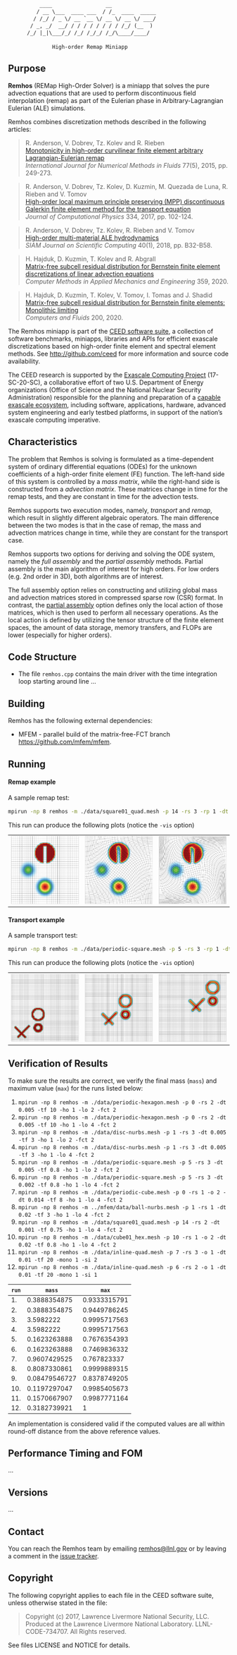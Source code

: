              ____                 __
             / __ \___  ____ ___  / /_  ____  _____
            / /_/ / _ \/ __ `__ \/ __ \/ __ \/ ___/
           / _, _/  __/ / / / / / / / / /_/ (__  )
          /_/ |_|\___/_/ /_/ /_/_/ /_/\____/____/

                  High-order Remap Miniapp


## Purpose

**Remhos** (REMap High-Order Solver) is a miniapp that solves the pure
advection equations that are used to perform discontinuous field interpolation
(remap) as part of the Eulerian phase in Arbitrary-Lagrangian Eulerian (ALE)
simulations.

Remhos combines discretization methods described in the following articles:

> R. Anderson, V. Dobrev, Tz. Kolev and R. Rieben <br>
> [Monotonicity in high-order curvilinear finite element arbitrary
   Lagrangian-Eulerian remap](https://doi.org/10.1002/fld.3965) <br>
> *International Journal for Numerical Methods in Fluids* 77(5), 2015, pp. 249-273.

> R. Anderson, V. Dobrev, Tz. Kolev, D. Kuzmin,
  M. Quezada de Luna, R. Rieben and V. Tomov <br>
> [High-order local maximum principle preserving (MPP) discontinuous Galerkin
   finite element method for the transport equation](https://doi.org/10.1016/j.jcp.2016.12.031) <br>
> *Journal of Computational Physics* 334, 2017, pp. 102-124.

> R. Anderson, V. Dobrev, Tz. Kolev, R. Rieben and V. Tomov <br>
> [High-order multi-material ALE hydrodynamics](https://doi.org/10.1137/17M1116453) <br>
> *SIAM Journal on Scientific Computing* 40(1), 2018, pp. B32-B58.

> H. Hajduk, D. Kuzmin, T. Kolev and R. Abgrall <br>
> [Matrix-free subcell residual distribution for Bernstein finite element
   discretizations of linear advection equations](https://doi.org/10.1016/j.cma.2019.112658) <br>
> *Computer Methods in Applied Mechanics and Engineering* 359, 2020.

> H. Hajduk, D. Kuzmin, T. Kolev, V. Tomov, I. Tomas and J. Shadid <br>
> [Matrix-free subcell residual distribution for Bernstein finite elements:
   Monolithic limiting](https://doi.org/10.1016/j.compfluid.2020.104451) <br>
> *Computers and Fluids* 200, 2020.


The Remhos miniapp is part of the [CEED software suite](http://ceed.exascaleproject.org/software),
a collection of software benchmarks, miniapps, libraries and APIs for
efficient exascale discretizations based on high-order finite element
and spectral element methods. See http://github.com/ceed for more
information and source code availability.

The CEED research is supported by the [Exascale Computing Project](https://exascaleproject.org/exascale-computing-project)
(17-SC-20-SC), a collaborative effort of two U.S. Department of Energy
organizations (Office of Science and the National Nuclear Security
Administration) responsible for the planning and preparation of a
[capable exascale ecosystem](https://exascaleproject.org/what-is-exascale),
including software, applications, hardware, advanced system engineering and early
testbed platforms, in support of the nation’s exascale computing imperative.

## Characteristics

The problem that Remhos is solving is formulated as a time-dependent system of
ordinary differential equations (ODEs) for the unknown coefficients of a 
high-order finite element (FE) function. The left-hand side of this system is
controlled by a *mass matrix*, while the right-hand side is constructed
from a *advection matrix*. These matrices change in time for the remap tests,
and they are constant in time for the advection tests.

Remhos supports two execution modes, namely, *transport* and *remap*, which
result in slightly different algebraic operators. The main difference
between the two modes is that in the case of remap, the mass and advection
matrices change in time, while they are constant for the transport case.

Remhos supports two options for deriving and solving the ODE system, namely the
*full assembly* and the *partial assembly* methods. Partial assembly is the main
algorithm of interest for high orders. For low orders (e.g. 2nd order in 3D),
both algorithms are of interest.

The full assembly option relies on constructing and utilizing global mass and
advection matrices stored in compressed sparse row (CSR) format.  In contrast, the
[partial assembly](http://ceed.exascaleproject.org/ceed-code) option defines
only the local action of those matrices, which is then used to perform all
necessary operations. As the local action is defined by utilizing the tensor
structure of the finite element spaces, the amount of data storage, memory
transfers, and FLOPs are lower (especially for higher orders).

## Code Structure

- The file `remhos.cpp` contains the main driver with the time integration loop
  starting around line ...

## Building

Remhos has the following external dependencies:

- MFEM - parallel build of the matrix-free-FCT branch
  <br> https://github.com/mfem/mfem.

## Running

#### Remap example

A sample remap test:
```sh
mpirun -np 8 remhos -m ./data/square01_quad.mesh -p 14 -rs 3 -rp 1 -dt 0.0005 -tf 0.6 -ho 1 -lo 4 -fct 3
```
This run can produce the following plots (notice the `-vis` option)

<table border="0">
<td> <img src="data/remap_0.png">
<td> <img src="data/remap_1.png">
<td> <img src="data/remap_2.png">
</table>

#### Transport example

A sample transport test:
```sh
mpirun -np 8 remhos -m ./data/periodic-square.mesh -p 5 -rs 3 -rp 1 -dt 0.00025 -tf 0.8 -ho 1 -lo 4 -fct 3
```
This run can produce the following plots (notice the `-vis` option)

<table border="0">
<td> <img src="data/transport_0.png">
<td> <img src="data/transport_1.png">
<td> <img src="data/transport_2.png">
</table>

## Verification of Results

To make sure the results are correct, we verify the final mass (`mass`) and
maximum value (`max`) for the runs listed below:

1.  `mpirun -np 8 remhos -m ./data/periodic-hexagon.mesh -p 0 -rs 2 -dt 0.005 -tf 10 -ho 1 -lo 2 -fct 2`
2.  `mpirun -np 8 remhos -m ./data/periodic-hexagon.mesh -p 0 -rs 2 -dt 0.005 -tf 10 -ho 1 -lo 4 -fct 2`
3.  `mpirun -np 8 remhos -m ./data/disc-nurbs.mesh -p 1 -rs 3 -dt 0.005 -tf 3 -ho 1 -lo 2 -fct 2`
4.  `mpirun -np 8 remhos -m ./data/disc-nurbs.mesh -p 1 -rs 3 -dt 0.005 -tf 3 -ho 1 -lo 4 -fct 2`
5.  `mpirun -np 8 remhos -m ./data/periodic-square.mesh -p 5 -rs 3 -dt 0.005 -tf 0.8 -ho 1 -lo 2 -fct 2`
6.  `mpirun -np 8 remhos -m ./data/periodic-square.mesh -p 5 -rs 3 -dt 0.002 -tf 0.8 -ho 1 -lo 4 -fct 2`
7.  `mpirun -np 8 remhos -m ./data/periodic-cube.mesh -p 0 -rs 1 -o 2 -dt 0.014 -tf 8 -ho 1 -lo 4 -fct 2`
8.  `mpirun -np 8 remhos -m ../mfem/data/ball-nurbs.mesh -p 1 -rs 1 -dt 0.02 -tf 3 -ho 1 -lo 4 -fct 2`
9.  `mpirun -np 8 remhos -m ./data/square01_quad.mesh -p 14 -rs 2 -dt 0.001 -tf 0.75 -ho 1 -lo 4 -fct 2`
10. `mpirun -np 8 remhos -m ./data/cube01_hex.mesh -p 10 -rs 1 -o 2 -dt 0.02 -tf 0.8 -ho 1 -lo 4 -fct 2`
11. `mpirun -np 8 remhos -m ./data/inline-quad.mesh -p 7 -rs 3 -o 1 -dt 0.01 -tf 20 -mono 1 -si 2`
12. `mpirun -np 8 remhos -m ./data/inline-quad.mesh -p 6 -rs 2 -o 1 -dt 0.01 -tf 20 -mono 1 -si 1`

| `run` | `mass` | `max` |
| ----- | ------ | ----- |
|  1. | 0.3888354875 | 0.9333315791 |
|  2. | 0.3888354875 | 0.9449786245 |
|  3. | 3.5982222    | 0.9995717563 |
|  4. | 3.5982222    | 0.9995717563 |
|  5. | 0.1623263888 | 0.7676354393 |
|  6. | 0.1623263888 | 0.7469836332 |
|  7. | 0.9607429525 | 0.767823337  |
|  8. | 0.8087330861 | 0.9999889315 |
|  9. | 0.08479546727| 0.8378749205 |
| 10. | 0.1197297047 | 0.9985405673 |
| 11. | 0.1570667907 | 0.9987771164 |
| 12. | 0.3182739921 | 1            |

An implementation is considered valid if the computed values are all within
round-off distance from the above reference values.

## Performance Timing and FOM
...

## Versions
...


## Contact

You can reach the Remhos team by emailing remhos@llnl.gov or by leaving a
comment in the [issue tracker](https://github.com/CEED/Remhos/issues).

## Copyright

The following copyright applies to each file in the CEED software suite,
unless otherwise stated in the file:

> Copyright (c) 2017, Lawrence Livermore National Security, LLC. Produced at the
> Lawrence Livermore National Laboratory. LLNL-CODE-734707. All Rights reserved.

See files LICENSE and NOTICE for details.
